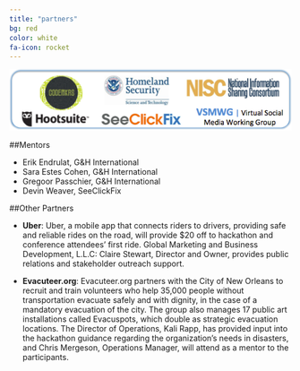 ```yaml
---
title: "partners"
bg: red
color: white
fa-icon: rocket
---
```

<div>

  <img class="row full column"  src="/img/disasterTech_sponsors.png" alt="sponsors" title="sponsors" />

</div>

##Mentors
- Erik Endrulat, G&H International [<i class="fa fa-github"></i>](https://github.com/eendrulat) [<i class="fa fa-twitter"></i>](https://twitter.com/eendrulat) [<i class="fa fa-envelope-square"></i>](mailto::eendrulat@ghinternational.com)
- Sara Estes Cohen, G&H International [<i class="fa fa-twitter"></i>](https://twitter.com/saraestescohen)[<i class="fa fa-envelope-square"></i>](mailto::scohen@ghinternational.com)
- Gregoor Passchier, G&H International [<i class="fa fa-twitter"></i>](https://twitter.com/_NISC) [<i class="fa fa-envelope-square"></i>](mailto::apasschier@ghinternational.com)
- Devin Weaver, SeeClickFix [<i class="fa fa-github"></i>](https://github.com/sukima) [<i class="fa fa-twitter"></i>](https://twitter.com/sukima) [<i class="fa fa-envelope-square"></i>](mailto::suki@tritarget.com)


##Other Partners
- **Uber**: Uber, a mobile app that connects riders to drivers, providing safe and reliable rides on the road, will provide $20 off to hackathon and conference attendees’ first ride. Global Marketing and Business Development, L.L.C: Claire Stewart, Director and Owner, provides public relations and stakeholder outreach support.

- **Evacuteer.org**: Evacuteer.org partners with the City of New Orleans to recruit and train volunteers who help 35,000 people without transportation evacuate safely and with dignity, in the case of a mandatory evacuation of the city. The group also manages 17 public art installations called Evacuspots, which double as strategic evacuation locations. The Director of Operations, Kali Rapp, has provided input into the hackathon guidance regarding the organization’s needs in disasters, and Chris Mergeson, Operations Manager, will attend as a mentor to the participants.

